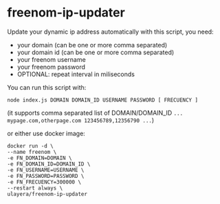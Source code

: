 # freenom-ip-updater

Update your dynamic ip address automatically with this script, you need:

- your domain (can be one or more comma separated)
- your domain id (can be one or more comma separated)
- your freenom username
- your freenom password
- OPTIONAL: repeat interval in miliseconds

You can run this script with:

`node index.js DOMAIN DOMAIN_ID USERNAME PASSWORD [ FRECUENCY ]`

(it supports comma separated list of DOMAIN/DOMAIN_ID  `... mypage.com,otherpage.com 123456789,12356790 ...`)

or either use docker image:

````
docker run -d \
--name freenom \
-e FN_DOMAIN=DOMAIN \
-e FN_DOMAIN_ID=DOMAIN_ID \
-e FN_USERNAME=USERNAME \
-e FN_PASSWORD=PASSWORD \
-e FN_FRECUENCY=300000 \
--restart always \
ulayera/freenom-ip-updater

